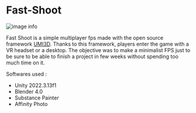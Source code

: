 # Fast-Shoot

![image info](FastShootCover.png)

Fast Shoot is a simple multiplayer fps made with the open source framework [UMI3D](https://github.com/UMI3D/UMI3D-SDK).
Thanks to this framework, players enter the game with a VR headset or a desktop.
The objective was to make a minimalist FPS just to be sure to be able to finish a project in few weeks without spending too much time on it.

Softwares used : 
- Unity 2022.3.13f1
- Blender 4.0
- Substance Painter
- Affinity Photo
